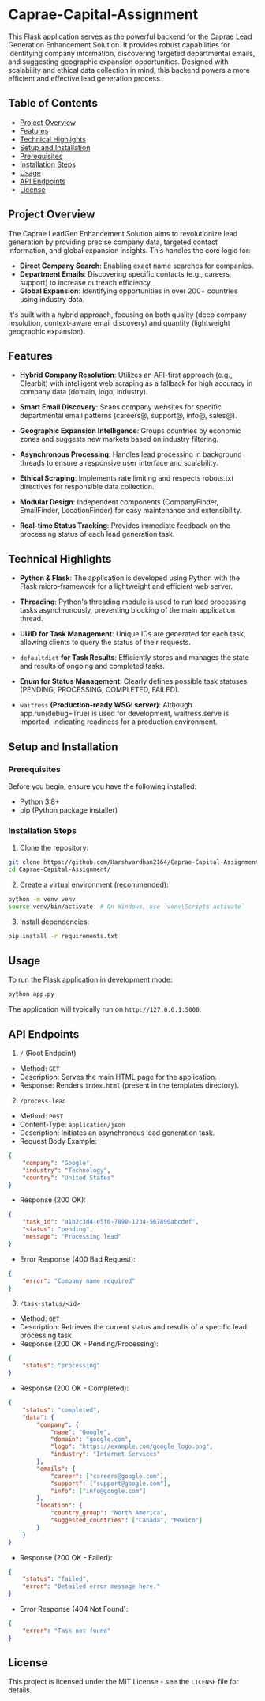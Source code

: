 # Caprae-Capital-Assignment

This Flask application serves as the powerful backend for the Caprae Lead Generation Enhancement Solution. It provides robust capabilities for identifying company information, discovering targeted departmental emails, and suggesting geographic expansion opportunities. Designed with scalability and ethical data collection in mind, this backend powers a more efficient and effective lead generation process.

## Table of Contents

- [Project Overview](project-overview)
- [Features](features)
- [Technical Highlights](technical-highlights)
- [Setup and Installation](setup-and-installation)
- [Prerequisites](prerequisites)
- [Installation Steps](installation-steps)
- [Usage](usage)
- [API Endpoints](api-endpoints)
- [License](license)

## Project Overview
The Caprae LeadGen Enhancement Solution aims to revolutionize lead generation by providing precise company data, targeted contact information, and global expansion insights. This handles the core logic for:

- **Direct Company Search**: Enabling exact name searches for companies.
- **Department Emails**: Discovering specific contacts (e.g., careers, support) to increase outreach efficiency.
- **Global Expansion**: Identifying opportunities in over 200+ countries using industry data.

It's built with a hybrid approach, focusing on both quality (deep company resolution, context-aware email discovery) and quantity (lightweight geographic expansion).

## Features

- **Hybrid Company Resolution**: Utilizes an API-first approach (e.g., Clearbit) with intelligent web scraping as a fallback for high accuracy in company data (domain, logo, industry).

- **Smart Email Discovery**: Scans company websites for specific departmental email patterns (careers@, support@, info@, sales@).

- **Geographic Expansion Intelligence**: Groups countries by economic zones and suggests new markets based on industry filtering.

- **Asynchronous Processing**: Handles lead processing in background threads to ensure a responsive user interface and scalability.

- **Ethical Scraping**: Implements rate limiting and respects robots.txt directives for responsible data collection.

- **Modular Design**: Independent components (CompanyFinder, EmailFinder, LocationFinder) for easy maintenance and extensibility.

- **Real-time Status Tracking**: Provides immediate feedback on the processing status of each lead generation task.

## Technical Highlights

- **Python & Flask**: The application is developed using Python with the Flask micro-framework for a lightweight and efficient web server.

- **Threading**: Python's threading module is used to run lead processing tasks asynchronously, preventing blocking of the main application thread.

- **UUID for Task Management**: Unique IDs are generated for each task, allowing clients to query the status of their requests.

- `defaultdict` **for Task Results**: Efficiently stores and manages the state and results of ongoing and completed tasks.

- **Enum for Status Management**: Clearly defines possible task statuses (PENDING, PROCESSING, COMPLETED, FAILED).

- `waitress` **(Production-ready WSGI server)**: Although app.run(debug=True) is used for development, waitress.serve is imported, indicating readiness for a production environment.

## Setup and Installation

### Prerequisites
Before you begin, ensure you have the following installed:

- Python 3.8+
- pip (Python package installer)

### Installation Steps

1. Clone the repository:

```bash
git clone https://github.com/Harshvardhan2164/Caprae-Capital-Assignment.git
cd Caprae-Capital-Assignment/
```

2. Create a virtual environment (recommended):

```bash
python -m venv venv
source venv/bin/activate  # On Windows, use `venv\Scripts\activate`
```

3. Install dependencies:

```bash
pip install -r requirements.txt
```

## Usage
To run the Flask application in development mode:

```bash
python app.py
```

The application will typically run on `http://127.0.0.1:5000`.

## API Endpoints

1. `/` (Root Endpoint)
- Method: `GET`
- Description: Serves the main HTML page for the application.
- Response: Renders `index.html` (present in the templates directory).

2. `/process-lead`
- Method: `POST`
- Content-Type: `application/json`
- Description: Initiates an asynchronous lead generation task.
- Request Body Example:

```json
{
    "company": "Google",
    "industry": "Technology",
    "country": "United States"
}
```

- Response (200 OK):

```json
{
    "task_id": "a1b2c3d4-e5f6-7890-1234-567890abcdef",
    "status": "pending",
    "message": "Processing lead"
}
```

- Error Response (400 Bad Request):

```json
{
    "error": "Company name required"
}
```

3. `/task-status/<id>`
- Method: `GET`
- Description: Retrieves the current status and results of a specific lead processing task.
- Response (200 OK - Pending/Processing):

```json
{
    "status": "processing"
}
```

- Response (200 OK - Completed):

```json
{
    "status": "completed",
    "data": {
        "company": {
            "name": "Google",
            "domain": "google.com",
            "logo": "https://example.com/google_logo.png",
            "industry": "Internet Services"
        },
        "emails": {
            "career": ["careers@google.com"],
            "support": ["support@google.com"],
            "info": ["info@google.com"]
        },
        "location": {
            "country_group": "North America",
            "suggested_countries": ["Canada", "Mexico"]
        }
    }
}
```

- Response (200 OK - Failed):

```json
{
    "status": "failed",
    "error": "Detailed error message here."
}
```

- Error Response (404 Not Found):

```json
{
    "error": "Task not found"
}
```

## License
This project is licensed under the MIT License - see the `LICENSE` file for details.